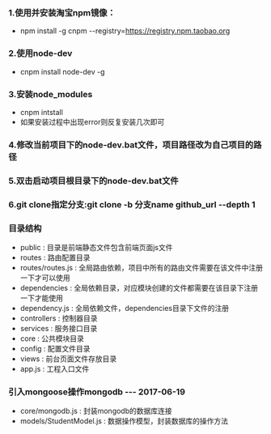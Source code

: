 ﻿### 1.使用并安装淘宝npm镜像：
+ npm install -g cnpm --registry=https://registry.npm.taobao.org

### 2.使用node-dev
+ cnpm install node-dev -g

### 3.安装node_modules
+ cnpm intstall 
+ 如果安装过程中出现error则反复安装几次即可

### 4.修改当前项目下的node-dev.bat文件，项目路径改为自己项目的路径

### 5.双击启动项目根目录下的node-dev.bat文件

### 6.git clone指定分支:git clone -b 分支name github_url --depth 1

### 目录结构
+ public : 目录是前端静态文件包含前端页面js文件
+ routes : 路由配置目录
+ routes/routes.js : 全局路由依赖，项目中所有的路由文件需要在该文件中注册一下才可以使用
+ dependencies : 全局依赖目录，对应模块创建的文件都需要在该目录下注册一下才能使用
+ dependency.js : 全局依赖文件，dependencies目录下文件的注册
+ controllers : 控制器目录
+ services : 服务接口目录
+ core : 公共模块目录
+ config : 配置文件目录
+ views : 前台页面文件存放目录
+ app.js : 工程入口文件

### 引入mongoose操作mongodb    --- 2017-06-19
+ core/mongodb.js : 封装mongodb的数据库连接
+ models/StudentModel.js : 数据操作模型，封装数据库的操作方法

